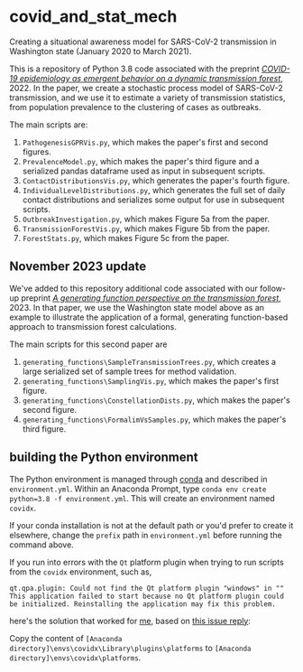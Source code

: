 # covid_and_stat_mech
Creating a situational awareness model for SARS-CoV-2 transmission in Washington state (January 2020 to March 2021).

This is a repository of Python 3.8 code associated with the preprint [*COVID-19 epidemiology as emergent behavior on a dynamic transmission forest*](https://arxiv.org/abs/2205.02150), 2022. In the paper, we create a stochastic process model of SARS-CoV-2 transmission, and we use it to estimate a variety of transmission statistics, from population prevalence to the clustering of cases as outbreaks. 

The main scripts are:
1. `PathogenesisGPRVis.py`, which makes the paper's first and second figures.
2. `PrevalenceModel.py`, which makes the paper's third figure and a serialized pandas dataframe used as input in subsequent scripts.
3. `ContactDistributionsVis.py`, which generates the paper's fourth figure.
4. `IndividualLevelDistributions.py`, which generates the full set of daily contact distributions and serializes some output for use in subsequent scripts.
5. `OutbreakInvestigation.py`, which makes Figure 5a from the paper.
6. `TransmissionForestVis.py`, which makes Figure 5b from the paper.
7. `ForestStats.py`, which makes Figure 5c from the paper.

## November 2023 update
We've added to this repository additional code associated with our follow-up preprint [*A generating function perspective on the transmission forest*](https://arxiv.org/abs/2311.16317), 2023. In that paper, we use the Washington state model above as an example to illustrate the application of a formal, generating function-based approach to transmission forest calculations.

The main scripts for this second paper are
1. `generating_functions\SampleTransmissionTrees.py`, which creates a large serialized set of sample trees for method validation.
2. `generating_functions\SamplingVis.py`, which makes the paper's first figure.
3. `generating_functions\ConstellationDists.py`, which makes the paper's second figure.
4. `generating_functions\FormalimVsSamples.py`, which makes the paper's third figure.


## building the Python environment
The Python environment is managed through [conda](https://docs.conda.io/projects/conda/en/latest/user-guide/tasks/manage-environments.html) and described in `environment.yml`.  Within an Anaconda Prompt, type `conda env create python=3.8 -f environment.yml`. This will create an environment named `covidx`. 

If your conda installation is not at the default path or you'd prefer to create it elsewhere, change the `prefix` path in `environment.yml` before running the command above.

If you run into errors with the `Qt` platform plugin when trying to run scripts from the `covidx` environment, such as,

```
qt.qpa.plugin: Could not find the Qt platform plugin "windows" in ""
This application failed to start because no Qt platform plugin could be initialized. Reinstalling the application may fix this problem.
```
here's the solution that worked for [me](https://github.com/famulare), based on [this issue reply](https://github.com/ContinuumIO/anaconda-issues/issues/1270#issuecomment-287607288):

Copy the content of `[Anaconda directory]\envs\covidx\Library\plugins\platforms` to `[Anaconda directory]\envs\covidx\platforms`. 

